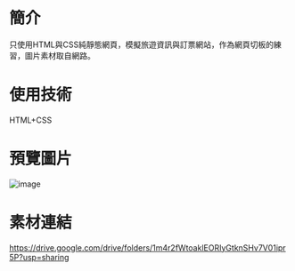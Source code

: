# 簡介
只使用HTML與CSS純靜態網頁，模擬旅遊資訊與訂票網站，作為網頁切板的練習，圖片素材取自網路。
# 使用技術
HTML+CSS
# 預覽圖片
![image](https://github.com/user-attachments/assets/126f9f2b-faa2-435f-8f4d-ccbbcca5aab8)
# 素材連結
https://drive.google.com/drive/folders/1m4r2fWtoaklEORIyGtknSHv7V01ipr5P?usp=sharing
